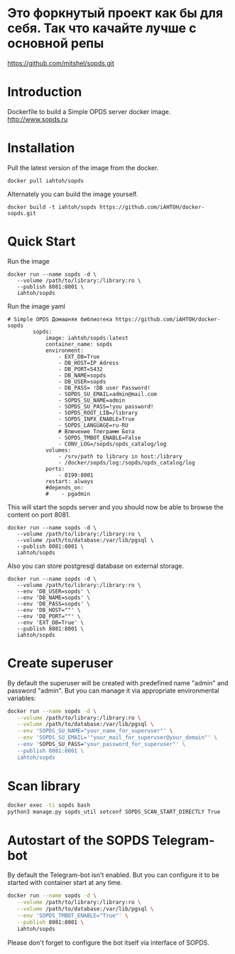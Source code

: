 # Это форкнутый проект как бы для себя. Так что качайте лучше с основной репы

https://github.com/mitshel/sopds.git


# Introduction

Dockerfile to build a Simple OPDS server docker image.
http://www.sopds.ru

# Installation

Pull the latest version of the image from the docker.

```
docker pull iahtoh/sopds
```

Alternately you can build the image yourself.

```
docker build -t iahtoh/sopds https://github.com/iAHTOH/docker-sopds.git
```

# Quick Start

Run the image

```
docker run --name sopds -d \
   --volume /path/to/library:/library:ro \
   --publish 8081:8001 \
   iahtoh/sopds
```

Run the image yaml 

```
# Simple OPDS Домашняя библиотека https://github.com/iAHTOH/docker-sopds
        sopds:
            image: iahtoh/sopds:latest
            container_name: sopds
            environment:
                - EXT_DB=True
                - DB_HOST=IP Adress
                - DB_PORT=5432
                - DB_NAME=sopds
                - DB_USER=sopds
                - DB_PASS= !DB user Password!
                - SOPDS_SU_EMAIL=admin@mail.com
                - SOPDS_SU_NAME=admin
                - SOPDS_SU_PASS=!you password!
                - SOPDS_ROOT_LIB=/library
                - SOPDS_INPX_ENABLE=True
                - SOPDS_LANGUAGE=ru-RU
                # Влючение Тлеграмм Бота
                - SOPDS_TMBOT_ENABLE=False
                - CONV_LOG=/sopds/opds_catalog/log
            volumes:
                - /srv/path to library in host:/library  
                - /docker/sopds/log:/sopds/opds_catalog/log
            ports:
                - 8199:8001
            restart: always   
            #depends_on:
            #    - pgadmin
```

This will start the sopds server and you should now be able to browse the content on port 8081.

```
docker run --name sopds -d \
   --volume /path/to/library:/library:ro \
   --volume /path/to/database:/var/lib/pgsql \
   --publish 8081:8001 \
   iahtoh/sopds
```

Also you can store postgresql database on external storage.

```
docker run --name sopds -d \
   --volume /path/to/library:/library:ro \
   --env 'DB_USER=sopds' \
   --env 'DB_NAME=sopds' \
   --env 'DB_PASS=sopds' \
   --env 'DB_HOST=""' \
   --env 'DB_PORT=""' \
   --env 'EXT_DB=True' \
   --publish 8081:8001 \
   iahtoh/sopds
```


# Create superuser

By default the superuser will be created with predefined name "admin" and password "admin". But you can manage it via appropriate environmental variables:
```bash
docker run --name sopds -d \
   --volume /path/to/library:/library:ro \
   --volume /path/to/database:/var/lib/pgsql \
   --env 'SOPDS_SU_NAME="your_name_for_superuser"' \
   --env 'SOPDS_SU_EMAIL='"your_mail_for_superuser@your_domain"' \
   --env 'SOPDS_SU_PASS="your_password_for_superuser"' \
   --publish 8081:8001 \
   iahtoh/sopds
```

# Scan library

```bash
docker exec -ti sopds bash
python3 manage.py sopds_util setconf SOPDS_SCAN_START_DIRECTLY True
```

# Autostart of the SOPDS Telegram-bot

By default the Telegram-bot isn't enabled. But you can configure it to be started with container start at any time. 
```bash
docker run --name sopds -d \
   --volume /path/to/library:/library:ro \
   --volume /path/to/database:/var/lib/pgsql \
   --env 'SOPDS_TMBOT_ENABLE="True"' \
   --publish 8081:8001 \
   iahtoh/sopds
```
Please don't forget to configure the bot itself via interface of SOPDS.
